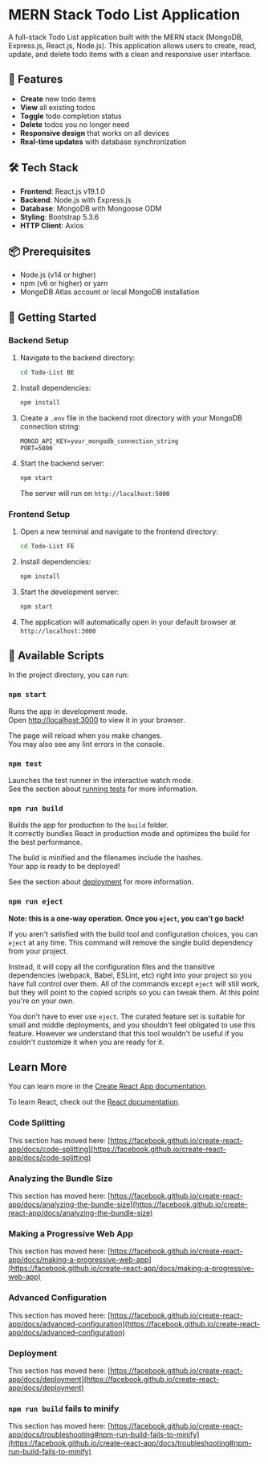 # MERN Stack Todo List Application

A full-stack Todo List application built with the MERN stack (MongoDB, Express.js, React.js, Node.js). This application allows users to create, read, update, and delete todo items with a clean and responsive user interface.

## 🚀 Features

- **Create** new todo items
- **View** all existing todos
- **Toggle** todo completion status
- **Delete** todos you no longer need
- **Responsive design** that works on all devices
- **Real-time updates** with database synchronization

## 🛠️ Tech Stack

- **Frontend**: React.js v19.1.0
- **Backend**: Node.js with Express.js
- **Database**: MongoDB with Mongoose ODM
- **Styling**: Bootstrap 5.3.6
- **HTTP Client**: Axios

## 📦 Prerequisites

- Node.js (v14 or higher)
- npm (v6 or higher) or yarn
- MongoDB Atlas account or local MongoDB installation

## 🚀 Getting Started

### Backend Setup

1. Navigate to the backend directory:
   ```bash
   cd Todo-List BE
   ```
2. Install dependencies:
   ```bash
   npm install
   ```
3. Create a `.env` file in the backend root directory with your MongoDB connection string:
   ```
   MONGO_API_KEY=your_mongodb_connection_string
   PORT=5000
   ```
4. Start the backend server:
   ```bash
   npm start
   ```
   The server will run on `http://localhost:5000`

### Frontend Setup

1. Open a new terminal and navigate to the frontend directory:
   ```bash
   cd Todo-List FE
   ```
2. Install dependencies:
   ```bash
   npm install
   ```
3. Start the development server:
   ```bash
   npm start
   ```
4. The application will automatically open in your default browser at `http://localhost:3000`

## 🧪 Available Scripts

In the project directory, you can run:

### `npm start`

Runs the app in development mode.\
Open [http://localhost:3000](http://localhost:3000) to view it in your browser.

The page will reload when you make changes.\
You may also see any lint errors in the console.

### `npm test`

Launches the test runner in the interactive watch mode.\
See the section about [running tests](https://facebook.github.io/create-react-app/docs/running-tests) for more information.

### `npm run build`

Builds the app for production to the `build` folder.\
It correctly bundles React in production mode and optimizes the build for the best performance.

The build is minified and the filenames include the hashes.\
Your app is ready to be deployed!

See the section about [deployment](https://facebook.github.io/create-react-app/docs/deployment) for more information.

### `npm run eject`

**Note: this is a one-way operation. Once you `eject`, you can't go back!**

If you aren't satisfied with the build tool and configuration choices, you can `eject` at any time. This command will remove the single build dependency from your project.

Instead, it will copy all the configuration files and the transitive dependencies (webpack, Babel, ESLint, etc) right into your project so you have full control over them. All of the commands except `eject` will still work, but they will point to the copied scripts so you can tweak them. At this point you're on your own.

You don't have to ever use `eject`. The curated feature set is suitable for small and middle deployments, and you shouldn't feel obligated to use this feature. However we understand that this tool wouldn't be useful if you couldn't customize it when you are ready for it.

## Learn More

You can learn more in the [Create React App documentation](https://facebook.github.io/create-react-app/docs/getting-started).

To learn React, check out the [React documentation](https://reactjs.org/).

### Code Splitting

This section has moved here: [https://facebook.github.io/create-react-app/docs/code-splitting](https://facebook.github.io/create-react-app/docs/code-splitting)

### Analyzing the Bundle Size

This section has moved here: [https://facebook.github.io/create-react-app/docs/analyzing-the-bundle-size](https://facebook.github.io/create-react-app/docs/analyzing-the-bundle-size)

### Making a Progressive Web App

This section has moved here: [https://facebook.github.io/create-react-app/docs/making-a-progressive-web-app](https://facebook.github.io/create-react-app/docs/making-a-progressive-web-app)

### Advanced Configuration

This section has moved here: [https://facebook.github.io/create-react-app/docs/advanced-configuration](https://facebook.github.io/create-react-app/docs/advanced-configuration)

### Deployment

This section has moved here: [https://facebook.github.io/create-react-app/docs/deployment](https://facebook.github.io/create-react-app/docs/deployment)

### `npm run build` fails to minify

This section has moved here: [https://facebook.github.io/create-react-app/docs/troubleshooting#npm-run-build-fails-to-minify](https://facebook.github.io/create-react-app/docs/troubleshooting#npm-run-build-fails-to-minify)
